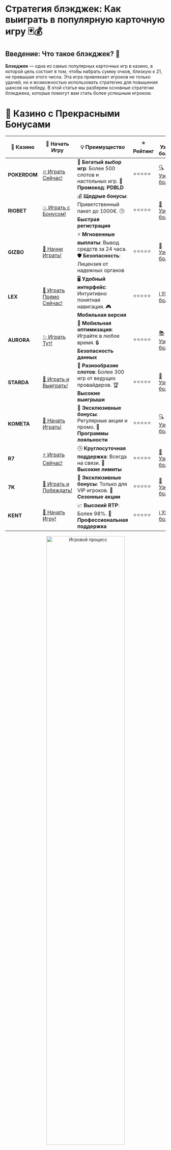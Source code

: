 # **Стратегия блэкджек: Как выиграть в популярную карточную игру** 🃏💰

## Введение: Что такое блэкджек? 🤔

**Блэкджек** — одна из самых популярных карточных игр в казино, в которой цель состоит в том, чтобы набрать сумму очков, близкую к 21, не превышая этого числа. Эта игра привлекает игроков не только удачей, но и возможностью использовать стратегию для повышения шансов на победу. В этой статье мы разберем основные стратегии блэкджека, которые помогут вам стать более успешным игроком.

# 🌟 Казино с Прекрасными Бонусами

| 🎲 **Казино** | 🔗 **Начать Игру** | 💡 **Преимущество** | ⭐ **Рейтинг** | 🔗 **Узнать больше** | 🆕 **Новая информация** |
|--------------|---------------------|---------------------|----------------|----------------------|-------------------------|
| **POKERDOM**  | [🔥 Играть Сейчас!](https://brandplay.link/4k77v2yx) | 🎉 **Богатый выбор игр**: Более 500 слотов и настольных игр. 🎁 **Промокод**: **PDBLD** | ⭐⭐⭐⭐⭐ | [🔍 Узнать больше](https://brandplay.link/4k77v2yx) | 🏆 **Победители турниров** получают эксклюзивные подарки! |
| **RIOBET**    | [💥 Играть с Бонусом!](https://brandplay.link/7xBLTPyj) | 💰 **Щедрые бонусы**: Приветственный пакет до 1000€. 🕒 **Быстрая регистрация** | ⭐⭐⭐⭐⭐ | [📖 Узнать больше](https://brandplay.link/7xBLTPyj) | 💬 **Поддержка 24/7** для комфортной игры в любое время! |
| **GIZBO**     | [🚀 Начни Играть!](https://brandplay.link/bprXw4YV) | ⚡ **Мгновенные выплаты**: Вывод средств за 24 часа. 🛡️ **Безопасность**: Лицензия от надежных органов | ⭐⭐⭐⭐⭐ | [📝 Узнать больше](https://brandplay.link/bprXw4YV) | 🔒 **SSL-шифрование** для максимальной безопасности данных игроков. |
| **LEX**       | [💎 Играть Прямо Сейчас!](https://brandplay.link/zW4hdDFV) | 🖥️ **Удобный интерфейс**: Интуитивно понятная навигация. 🎮 **Мобильная версия** | ⭐⭐⭐⭐⭐ | [ℹ️ Узнать больше](https://brandplay.link/zW4hdDFV) | 📱 **Поддержка всех мобильных устройств** для удобства игры в любом месте. |
| **AURORA**    | [✨ Играть Тут!](https://10trafic-stat2.com/click/668546556bcc6313411604bd/6766/13032/subaccount) | 📱 **Мобильная оптимизация**: Играйте в любое время. 🔒 **Безопасность данных** | ⭐⭐⭐⭐⭐ | [📚 Узнать больше](https://10trafic-stat2.com/click/668546556bcc6313411604bd/6766/13032/subaccount) | 🌍 **Международная лицензия** на деятельность в разных странах. |
| **STARDА**    | [🎉 Играть и Выиграть!](https://brandplay.link/fB7xwRFL) | 🎰 **Разнообразие слотов**: Более 300 игр от ведущих провайдеров. 🏆 **Высокие выигрыши** | ⭐⭐⭐⭐⭐ | [🔎 Узнать больше](https://brandplay.link/fB7xwRFL) | 🎉 **Ежемесячные турниры** с крупными призами! |
| **KOMETA**    | [🎁 Начать Играть!](https://brandplay.link/8ZymQJV8) | 🎁 **Эксклюзивные бонусы**: Регулярные акции и промо. 🔄 **Программы лояльности** | ⭐⭐⭐⭐⭐ | [🔍 Узнать больше](https://brandplay.link/8ZymQJV8) | 🌟 **Персонализированные предложения** для долгосрочных игроков. |
| **R7**        | [⚡ Играть Сейчас!](https://brandplay.link/bMd3Yjsw) | 🕒 **Круглосуточная поддержка**: Всегда на связи. 💸 **Высокие лимиты** | ⭐⭐⭐⭐⭐ | [📖 Узнать больше](https://brandplay.link/bMd3Yjsw) | 🎯 **Рейтинг игроков** для лучших участников. |
| **7K**        | [🎯 Играть и Побеждать!](https://brandplay.link/BvQyFShp) | 🌟 **Эксклюзивные бонусы**: Только для VIP игроков. 🎉 **Сезонные акции** | ⭐⭐⭐⭐⭐ | [📝 Узнать больше](https://brandplay.link/BvQyFShp) | 🥇 **Особые привилегии** для постоянных игроков. |
| **KENT**      | [🔑 Начать Игру!](https://brandplay.link/Fv2WP3js) | 📈 **Высокий RTP**: Более 98%. 💼 **Профессиональная поддержка** | ⭐⭐⭐⭐⭐ | [ℹ️ Узнать больше](https://brandplay.link/Fv2WP3js) | 💬 **Поддержка на нескольких языках** для удобства игроков. |

<div align="center"> <img src="https://i.pinimg.com/originals/1d/b3/25/1db325483acbe642c6d4e6fdd73a4988.gif" alt="Игровой процесс" width="70%"> </div>
---

# 🚀 Быстрые Выигрыши и Поддержка

| 🎲 **Казино** | 🔗 **Начать Игру** | 💡 **Преимущество** | ⭐ **Рейтинг** | 🔗 **Узнать больше** | 🆕 **Новая информация** |
|--------------|---------------------|---------------------|----------------|----------------------|-------------------------|
| **GAMA**      | [🎯 Играть Прямо Сейчас!](https://brandplay.link/j6NMKsDz) | 🔍 **Интуитивный интерфейс**: Легкость использования. 🏅 **Престижные турниры** | ⭐⭐⭐⭐☆ | [🔎 Узнать больше](https://brandplay.link/j6NMKsDz) | 🏆 **Турниры с большими призами** каждый месяц. |
| **ONION**     | [💥 Играть и Выигрывать!](https://brandplay.link/zBGRVpQ9) | 🤑 **Низкие ставки**: Идеально для начинающих. 🔄 **Быстрые выводы** | ⭐⭐⭐⭐☆ | [🔍 Узнать больше](https://brandplay.link/zBGRVpQ9) | 🎮 **Казино для новичков** с простыми правилами. |
| **ЧЕМПИОН**   | [🏅 Играть в Турнире!](https://temon-gter.cfd/go/lRq?p80412p304504pcc44t17455) | 🏅 **Лояльная программа**: Награды за активность. 🎁 **Ежемесячные бонусы** | ⭐⭐⭐⭐☆ | [📖 Узнать больше](https://temon-gter.cfd/go/lRq?p80412p304504pcc44t17455) | 🥇 **Турниры и лояльность** — каждый шаг вознаграждается. |
| **VAVADA**    | [🚀 Играть Без Ожидания!](https://vavadapartner.pro/?promo=ea5c9275-6854-4505-94fc-95ab18221945-linkb2) | 🚀 **Быстрая регистрация**: Начните играть мгновенно. 🔐 **Безопасные транзакции** | ⭐⭐⭐⭐☆ | [📝 Узнать больше](https://vavadapartner.pro/?promo=ea5c9275-6854-4505-94fc-95ab18221945-linkb2) | 🏆 **Программа для новых игроков** с бонусами за регистрацию. |
| **FRIENDS**   | [🎉 Играть и Развлекаться!](https://gofriends.mba/linkb2) | 🤝 **Социальные игры**: Играйте с друзьями. 🌐 **Мультиплатформенность** | ⭐⭐⭐⭐☆ | [ℹ️ Узнать больше](https://gofriends.mba/linkb2) | 🎮 **Играйте с друзьями** и зарабатывайте бонусы за совместные действия. |
| **1WIN**      | [⚡ Играть и Выигрывать!](https://brandplay.link/smXVpBbG) | 🏆 **Спортивные ставки**: Широкий выбор видов спорта. 💵 **Высокие коэффициенты** | ⭐⭐⭐⭐☆ | [📚 Узнать больше](https://brandplay.link/smXVpBbG) | ⚽ **Бонусы на спортивные ставки** для активных игроков. |
| **DRIP**      | [💥 Играть Сразу!](https://drp-ircp01.com/c07e6a3db) | 🌐 **Инновационные игры**: Новейшие игровые технологии. 🛡️ **Высокая безопасность** | ⭐⭐⭐⭐☆ | [🔎 Узнать больше](https://drp-ircp01.com/c07e6a3db) | 🔧 **Инновационные функции** для удобства игры. |
| **JOYCASINO** | [🎰 Играть И Побеждать!](https://rpc30.call2me.pro/?/ru/registration?apkpop=0&partner=p24970p3291217pc98f) | 🎁 **Приятные бонусы**: Ежедневные акции и подарки. 🕹️ **Разнообразие игр** | ⭐⭐⭐⭐☆ | [🔍 Узнать больше](https://rpc30.call2me.pro/?/ru/registration?apkpop=0&partner=p24970p3291217pc98f) | 🎉 **Щедрые фриспины** для новых игроков. |
| **PLAYFORTUNA** | [🔥 Играть С Бонусом!](https://fortunapromo.net/alt/playfortuna/registration?0dc4a9362a71feb7e3f165fb8e766f70) | 🎉 **Регулярные акции**: Бонусы, фриспины и многое другое. 🏅 **Турниры** | ⭐⭐⭐⭐☆ | [📚 Узнать больше](https://fortunapromo.net/alt/playfortuna/registration?0dc4a9362a71feb7e3f165fb8e766f70) | 🎯 **Выгодные предложения** на популярные игры. |
| **SYKAA**     | [💸 Играть Сейчас!](https://s-two-way.com/?source=linkb2&pid=30697) | 💸 **Доступные ставки**: Идеально для новичков. 🎁 **Щедрые бонусы** | ⭐⭐⭐⭐☆ | [🔍 Узнать больше](https://s-two-way.com/?source=linkb2&pid=30697) | 💥 **Акции с большими бонусами** для новичков и опытных игроков. |

<div align="center"> <img src="https://schaeffers-cdn.s3.amazonaws.com/images/default-source/schaeffers-cdn-images/default-images/sectors/bigstock-casino-gambling-concept-with-f-369012793.jpg?sfvrsn=493ad806_4" alt="Игровой процесс" width="70%"> </div>
---

# 💸 Казино с Привлекательными Программами Лояльности

| 🎲 **Казино** | 🔗 **Начать Игру** | 💡 **Преимущество** | ⭐ **Рейтинг** | 🔗 **Узнать больше** | 🆕 **Новая информация** |
|--------------|---------------------|---------------------|----------------|----------------------|-------------------------|
| **KOMETA**    | [🎯 Начни Играть!](https://brandplay.link/8ZymQJV8) | 🎁 **Эксклюзивные бонусы**: Регулярные акции и промо. 🔄 **Программы лояльности** | ⭐⭐⭐⭐⭐ | [🔍 Узнать больше](https://brandplay.link/8ZymQJV8) | 🌟 **Персонализированные предложения** для долгосрочных игроков. |
| **1Xslots**   | [🏅 Играть Прямо Сейчас!](https://brandplay.link/hSB1khtr) | 🎉 **Множество акций**: Еженедельные бонусы и турниры. 🛡️ **Безопасность** | ⭐⭐⭐⭐⭐ | [📚 Узнать больше](https://brandplay.link/hSB1khtr) | 🏅 **Награды за активность**: участники программы лояльности получают специальные привилегии. |
| **R7**        | [🚀 Играть Сейчас!](https://brandplay.link/bMd3Yjsw) | 🕒 **Круглосуточная поддержка**: Всегда на связи. 💸 **Высокие лимиты** | ⭐⭐⭐⭐⭐ | [📖 Узнать больше](https://brandplay.link/bMd3Yjsw) | 💬 **VIP-поддержка** для постоянных игроков с приоритетом. |

<div align="center"> <img src="https://i.pinimg.com/originals/1d/b3/25/1db325483acbe642c6d4e6fdd73a4988.gif" alt="Игровой процесс" width="70%"> </div>
---

---

## Основы игры в блэкджек 🎲

Перед тем как углубляться в стратегии, важно понять правила игры в блэкджек. Вот как работает базовая версия игры:

1. **Цель игры** — набрать сумму карт, близкую к 21 очку, не превышая это значение.
2. **Карты** — карты от 2 до 10 стоят свою номинальную стоимость, дамы, короли и валеты — 10 очков, а туз может быть либо 1, либо 11.
3. **Игра** начинается с того, что игроки получают по две карты. Затем они могут решать, хотят ли они взять еще карты ("hit"), или остановиться на текущем результате ("stand").
4. **Ставки и выигрыш** — если ваша рука ближе к 21, чем у дилера, вы выигрываете. Если вы превышаете 21, вы проигрываете.

Теперь, когда мы знаем основные правила, давайте перейдем к стратегиям.

---

## Базовая стратегия блэкджека 🎯

### 1. **Стратегия "не брать карту" (stand)** ✋

Один из основных принципов игры в блэкджек — это решение, когда остановиться. Если ваша рука имеет значительную сумму очков, например 17 или больше, часто лучше просто остановиться (stand), чтобы избежать риска перебора. Важно понимать, что дилер по правилам должен брать карты, пока его рука не достигнет 17 или больше.

### 2. **Стратегия "взять карту" (hit)** 💳

Если ваша рука имеет низкие очки (например, 12-16), стратегия заключается в том, чтобы взять еще одну карту. Это может помочь вам достичь суммы, близкой к 21, но риск заключается в том, что вы можете перебрать (превысить 21). Однако если у вас рука от 12 до 16, вероятность того, что следующая карта окажется полезной, достаточно велика.

### 3. **Стратегия удвоения ставки (double down)** 💥

Если у вас рука с общими очками от 9 до 11, выгодно удвоить ставку. Эта стратегия помогает увеличить потенциальную прибыль, если ваши шансы на победу высоки. Например, если у вас 11 очков, и дилер имеет слабую карту (например, 5 или 6), то стоит удвоить ставку и взять одну карту, чтобы попытаться набрать 21 очко.

### 4. **Разделение пары (split)** ✂️

Если вам выпала пара, вы можете разделить её на две отдельные руки. Это дает вам шанс играть на двух руках одновременно. Однако стоит помнить, что разделять пары лучше всего в следующих случаях:
- Пара тузов или восьмёрок. Это дает вам шанс на выигрыш, так как туз может быть использован как 1 или 11, а восьмерки дают хорошие шансы на более высокие суммы.

---

## Как использовать карту стратегии блэкджека 🃏

Для удобства многих игроков существуют так называемые **карты стратегии** блэкджека — таблицы, которые показывают, какие действия предпринимать в зависимости от вашей руки и карты дилера. Например, в таблице указано, когда лучше взять карту, когда остановиться, а когда удвоить ставку или разделить пару.

### Пример таблицы стратегии:

| Ваша рука | Карта дилера 2-6 | Карта дилера 7-А |
| --- | --- | --- |
| 8-11 | Удвоить ставку | Взять карту |
| 12-16 | Остановиться | Взять карту |
| 17+ | Остановиться | Остановиться |

---

## Счёт карт в блэкджек: Стратегия для опытных игроков 🧠

Счёт карт — это продвинутая стратегия, которая используется опытными игроками для увеличения шансов на выигрыш. Суть стратегии заключается в том, чтобы отслеживать, сколько высоких и низких карт осталось в колоде, и использовать эту информацию для принятия решения о ставках.

### Как работает счёт карт? 🔢

Существует несколько различных систем счёта карт, но одна из самых популярных — система Hi-Lo. В этой системе карты делятся на три группы:
- **Положительные карты (2-6)** — они увеличивают вероятность того, что следующие карты будут высокими, и, следовательно, выгодными для игрока.
- **Нейтральные карты (7-9)** — не влияют на шансы.
- **Отрицательные карты (10, валет, дама, король, туз)** — увеличивают шанс выигрыша для дилера.

Игроки отслеживают соотношение между положительными и отрицательными картами, что помогает им делать более информированные ставки.

---

## Где играть в блэкджек? 🎰

Если вы хотите опробовать стратегии на практике, вот несколько онлайн-казино, где можно играть в блэкджек:

- **Pokerdom** — отличное казино с большим выбором столов для игры в блэкджек и другими картами.
- **Riobet** — известное казино с доступом к блэкджеку и множеству других игр.
- **Gizbo** — предлагает хорошие бонусы и поддержку для любителей блэкджека.
- **LEX** — предлагает качественные условия для игры и стратегии блэкджека.

---

## Заключение: Как стать успешным игроком в блэкджек? 🎯

Используя правильные стратегии, такие как базовая стратегия, удвоение ставки или разделение пар, вы сможете повысить свои шансы на успех в **блэкджеке**. Даже более опытные игроки могут использовать счёт карт для получения дополнительных преимуществ. Главное — это практика, знание основ и умение делать правильные выборы в нужный момент.

---

## Часто задаваемые вопросы (FAQ) ❓

### 1. **Можно ли использовать счёт карт в онлайн-казино?** 🎮
В большинстве онлайн-казино использование счёта карт невозможно, так как колоды карт перемешиваются после каждой игры. Однако стратегия блэкджека и базовые принципы остаются эффективными.

### 2. **Какая самая выгодная стратегия в блэкджек?** 💡
Самая выгодная стратегия — это использование базовой стратегии, которая учитывает вашу руку и карту дилера. Это позволяет принимать решения, которые максимально увеличивают шансы на победу.

### 3. **Стоит ли использовать удвоение ставки в блэкджек?** 💵
Удвоение ставки — это выгодная стратегия, если у вас рука с 9-11 очками, и дилер показывает слабую карту. Однако она также может быть рискованной, если вы не уверены в своём исходе.

---

Играйте в блэкджек, используйте проверенные стратегии и наслаждайтесь азартом! 🃏💰
